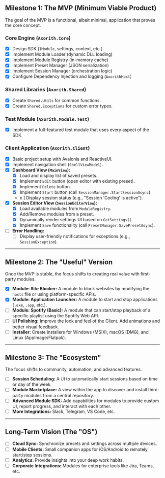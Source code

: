 ﻿## Milestone 1: The MVP (Minimum Viable Product)

The goal of the MVP is a functional, albeit minimal, application that proves the core concept.

### Core Engine (`Axorith.Core`)
- [x] Design SDK (`IModule`, settings, context, etc.)
- [x] Implement Module Loader (dynamic DLL loading)
- [x] Implement Module Registry (in-memory cache)
- [x] Implement Preset Manager (JSON serialization)
- [x] Implement Session Manager (orchestration logic)
- [x] Configure Dependency Injection and logging (`AxorithHost`)

### Shared Libraries (`Axorith.Shared`)
- [x] Create `Shared.Utils` for common functions.
- [x] Create `Shared.Exceptions` for custom error types.

### Test Module (`Axorith.Module.Test`)
- [x] Implement a full-featured test module that uses every aspect of the SDK.

### Client Application (`Axorith.Client`)
- [x] Basic project setup with Avalonia and ReactiveUI.
- [x] Implement navigation shell (`ShellViewModel`).
- [x] **Dashboard View (`MainView`):**
    - [x] Load and display list of saved presets.
    - [x] Implement `Edit` button (open editor with existing preset).
    - [x] Implement `Delete` button.
    - [x] Implement `Start` button (call `SessionManager.StartSessionAsync`).
    - x ] Display session status (e.g., "Session 'Coding' is active").
- [x] **Session Editor View (`SessionEditorView`):**
    - [x] Load available modules from `ModuleRegistry`.
    - [x] Add/Remove modules from a preset.
    - [x] Dynamically render settings UI based on `GetSettings()`.
    - [x] Implement `Save` functionality (call `PresetManager.SavePresetAsync`).
- [ ] **Error Handling:**
    - [ ] Display user-friendly notifications for exceptions (e.g., `SessionException`).

---

## Milestone 2: The "Useful" Version

Once the MVP is stable, the focus shifts to creating real value with first-party modules.

- [x] **Module: Site Blocker:** A module to block websites by modifying the `hosts` file or using platform-specific APIs.
- [x] **Module: Application Launcher:** A module to start and stop applications (`.exe`, `.app`, etc.).
- [ ] **Module: Spotify (Basic):** A module that can start/stop playback of a specific playlist using the Spotify Web API.
- [ ] **UI Polishing:** Improve the look and feel of the Client. Add animations and better visual feedback.
- [ ] **Installer:** Create installers for Windows (MSIX), macOS (DMG), and Linux (AppImage/Flatpak).

---

## Milestone 3: The "Ecosystem"

The focus shifts to community, automation, and advanced features.

- [ ] **Session Scheduling:** A UI to automatically start sessions based on time or day of the week.
- [ ] **Module Marketplace:** A view within the app to discover and install third-party modules from a central repository.
- [ ] **Advanced Module SDK:** Add capabilities for modules to provide custom UI, report progress, and interact with each other.
- [ ] **More Integrations:** Slack, Telegram, VS Code, etc.

---

## Long-Term Vision (The "OS")

- [ ] **Cloud Sync:** Synchronize presets and settings across multiple devices.
- [ ] **Mobile Clients:** Small companion apps for iOS/Android to remotely start/stop sessions.
- [ ] **Analytics:** Provide insights into your deep work habits.
- [ ] **Corporate Integrations:** Modules for enterprise tools like Jira, Teams, etc.